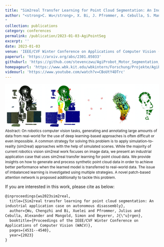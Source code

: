 ```yaml
---
title: "Sim2real Transfer Learning for Point Cloud Segmentation: An Industrial Application Case on Autonomous Disassembly"
author: "<strong>C. Wu</strong>, X. Bi, J. Pfrommer, A. Cebulla, S. Mangold, J. Beyerer
"
collection: publications
category: conferences
permalink: /publication/2023-01-03-AgiPointSeg
excerpt: ''
date: 2023-01-03
venue: 'IEEE/CVF Winter Conference on Applications of Computer Vision (WACV)'
paperurl: 'https://arxiv.org/abs/2301.05033'
githuburl: 'https://github.com/stevenczwu/AgiProbot_Motor_Segmentation_WACV2023'
homepageurl: 'https://www.wbk.kit.edu/wbkintern/Forschung/Projekte/AgiProbot/?site=home'
videourl: 'https://www.youtube.com/watch?v=CBoUtY4DTrc'
---
```


<img src="../images/teasers/teaser_AgiPointSeg.png" alt="teaser_APES" style="display: block; margin: auto;">

<span style="font-size: 0.85em;">
Abstract: On robotics computer vision tasks, generating and annotating large amounts of data from real-world for the use of deep learning-based approaches is often difficult or even impossible. A common strategy for solving this problem is to apply simulation-to-reality (sim2real) approaches with the help of simulated scenes. While the majority of current robotics vision sim2real work focuses on image data, we present an industrial application case that uses sim2real transfer learning for point cloud data. We provide insights on how to generate and process synthetic point cloud data in order to achieve better performance when the learned model is transferred to real-world data. The issue of imbalanced learning is investigated using multiple strategies. A novel patch-based attention network is proposed additionally to tackle this problem.
</span>

If you are interested in this work, please cite as below:

```text
@inproceedings{wu2023sim2real,
  title={Sim2real transfer learning for point cloud segmentation: An industrial application case on autonomous disassembly},
  author={Wu, Chengzhi and Bi, Xuelei and Pfrommer, Julius and Cebulla, Alexander and Mangold, Simon and Beyerer, J{\"u}rgen},
  booktitle={Proceedings of the IEEE/CVF Winter Conference on Applications of Computer Vision (WACV)},
  pages={4531--4540},
  year={2023}
}
```
